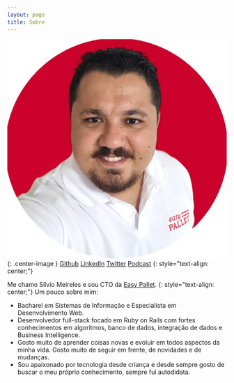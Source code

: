 ```yaml
---
layout: page
title: Sobre
---
```


![Sílvio Meireles](/assets/silviomeireles.jpg){: .center-image }
[Github](https://github.com/mastersilvio)
[LinkedIn](https://www.linkedin.com/in/mastersilvio/)
[Twitter](https://twitter.com/silviojmeireles)
[Podcast](https://bulletrails.com.br/)
{: style="text-align: center;"}

Me chamo Sílvio Meireles e sou CTO da [Easy Pallet](http://www.easypallet.com.br).
{: style="text-align: center;"}
Um pouco sobre mim:
  - Bacharel em Sistemas de Informação e Especialista em Desenvolvimento Web.
  - Desenvolvedor full-stack focado em Ruby on Rails com fortes conhecimentos em algoritmos, banco de dados, integração de dados e Business Intelligence.
  - Gosto muito de aprender coisas novas e evoluir em todos aspectos da minha vida. Gosto muito de seguir em frente, de novidades e de mudanças.
  - Sou apaixonado por tecnologia desde criança e desde sempre gosto de buscar o meu próprio conhecimento, sempre fui autodidata.



